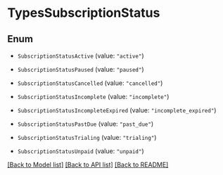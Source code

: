 # TypesSubscriptionStatus

## Enum


* `SubscriptionStatusActive` (value: `"active"`)

* `SubscriptionStatusPaused` (value: `"paused"`)

* `SubscriptionStatusCancelled` (value: `"cancelled"`)

* `SubscriptionStatusIncomplete` (value: `"incomplete"`)

* `SubscriptionStatusIncompleteExpired` (value: `"incomplete_expired"`)

* `SubscriptionStatusPastDue` (value: `"past_due"`)

* `SubscriptionStatusTrialing` (value: `"trialing"`)

* `SubscriptionStatusUnpaid` (value: `"unpaid"`)


[[Back to Model list]](../README.md#documentation-for-models) [[Back to API list]](../README.md#documentation-for-api-endpoints) [[Back to README]](../README.md)


